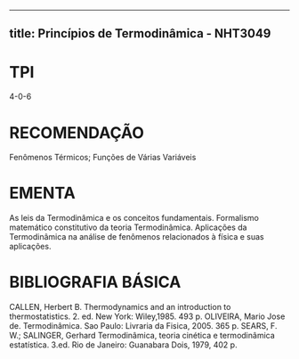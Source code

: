 
---
title: Princípios de Termodinâmica - NHT3049 
---

# TPI

4-0-6

# RECOMENDAÇÃO

Fenômenos Térmicos; Funções de Várias Variáveis

# EMENTA

As leis da Termodinâmica e os conceitos fundamentais. Formalismo matemático constitutivo da teoria Termodinâmica. Aplicações da Termodinâmica na análise de fenômenos relacionados à física e suas aplicações.

# BIBLIOGRAFIA BÁSICA

CALLEN, Herbert B. Thermodynamics and an introduction to thermostatistics. 2. ed. New York: Wiley,1985. 493 p.
OLIVEIRA, Mario Jose de. Termodinâmica. Sao Paulo: Livraria da Fisica, 2005. 365 p.
SEARS, F. W.; SALINGER, Gerhard Termodinâmica, teoria cinética e termodinâmica estatística. 3.ed. Rio de Janeiro: Guanabara Dois, 1979, 402 p.
        